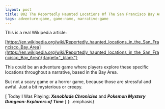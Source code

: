 ```yaml
---
layout: post
title: 802 The Reportedly Haunted Locations Of The San Francisco Bay Area
tags: adventure-game, game-name, narrative-game
---
```

This is a real Wikipedia article:

[https://en.wikipedia.org/wiki/Reportedly_haunted_locations_in_the_San_Francisco_Bay_Area](https://en.wikipedia.org/wiki/Reportedly_haunted_locations_in_the_San_Francisco_Bay_Area){:target="_blank"}

This could be an adventure game where players explore these specific locations throughout a narrative, based in the Bay Area.  

But not a scary game or a horror game, because those are stressful and awful.  Just a bit mysterious or creepy.

[ Today I Was Playing: ***Xenoblade Chronicles*** and ***Pokemon Mystery Dungeon: Explorers of Time*** ]
{: .emphasis}

